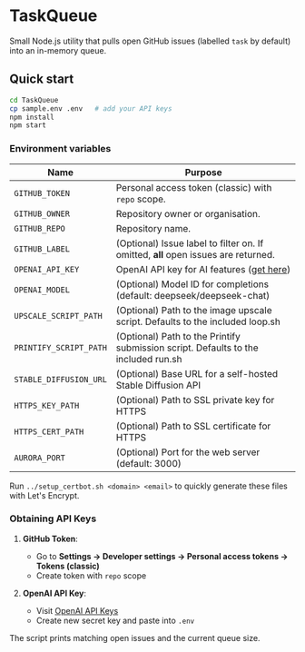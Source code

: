 # TaskQueue

Small Node.js utility that pulls open GitHub issues (labelled `task` by default) into an in-memory queue.

## Quick start
```bash
cd TaskQueue
cp sample.env .env   # add your API keys
npm install
npm start
```

### Environment variables

| Name             | Purpose                                               |
| ---------------- | ----------------------------------------------------- |
| `GITHUB_TOKEN`   | Personal access token (classic) with `repo` scope.    |
| `GITHUB_OWNER`   | Repository owner or organisation.                     |
| `GITHUB_REPO`    | Repository name.                                      |
| `GITHUB_LABEL`   | (Optional) Issue label to filter on. If omitted, **all** open issues are returned. |
| `OPENAI_API_KEY` | OpenAI API key for AI features ([get here](https://platform.openai.com/api-keys)) |
| `OPENAI_MODEL`   | (Optional) Model ID for completions (default: deepseek/deepseek-chat)  |
| `UPSCALE_SCRIPT_PATH` | (Optional) Path to the image upscale script. Defaults to the included loop.sh |
| `PRINTIFY_SCRIPT_PATH` | (Optional) Path to the Printify submission script. Defaults to the included run.sh |
| `STABLE_DIFFUSION_URL` | (Optional) Base URL for a self-hosted Stable Diffusion API |
| `HTTPS_KEY_PATH` | (Optional) Path to SSL private key for HTTPS |
| `HTTPS_CERT_PATH` | (Optional) Path to SSL certificate for HTTPS |
| `AURORA_PORT` | (Optional) Port for the web server (default: 3000) |

Run `../setup_certbot.sh <domain> <email>` to quickly generate these files with
Let's Encrypt.

### Obtaining API Keys
1. **GitHub Token**:  
   - Go to **Settings → Developer settings → Personal access tokens → Tokens (classic)**  
   - Create token with `repo` scope

2. **OpenAI API Key**:  
   - Visit [OpenAI API Keys](https://platform.openai.com/api-keys)  
   - Create new secret key and paste into `.env`

The script prints matching open issues and the current queue size.
